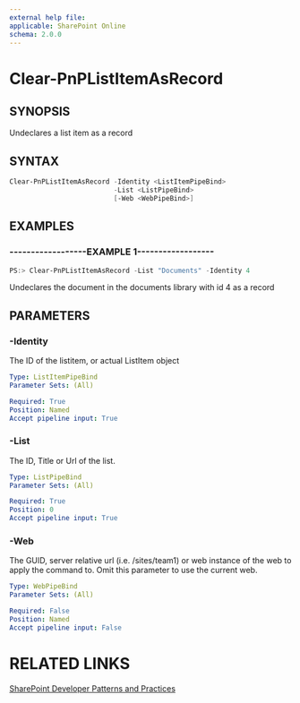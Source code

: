 ```yaml
---
external help file:
applicable: SharePoint Online
schema: 2.0.0
---
```

# Clear-PnPListItemAsRecord

## SYNOPSIS
Undeclares a list item as a record

## SYNTAX 

```powershell
Clear-PnPListItemAsRecord -Identity <ListItemPipeBind>
                          -List <ListPipeBind>
                          [-Web <WebPipeBind>]
```

## EXAMPLES

### ------------------EXAMPLE 1------------------
```powershell
PS:> Clear-PnPListItemAsRecord -List "Documents" -Identity 4
```

Undeclares the document in the documents library with id 4 as a record

## PARAMETERS

### -Identity
The ID of the listitem, or actual ListItem object

```yaml
Type: ListItemPipeBind
Parameter Sets: (All)

Required: True
Position: Named
Accept pipeline input: True
```

### -List
The ID, Title or Url of the list.

```yaml
Type: ListPipeBind
Parameter Sets: (All)

Required: True
Position: 0
Accept pipeline input: True
```

### -Web
The GUID, server relative url (i.e. /sites/team1) or web instance of the web to apply the command to. Omit this parameter to use the current web.

```yaml
Type: WebPipeBind
Parameter Sets: (All)

Required: False
Position: Named
Accept pipeline input: False
```

# RELATED LINKS

[SharePoint Developer Patterns and Practices](http://aka.ms/sppnp)
